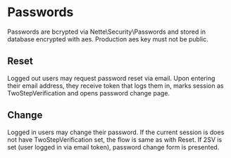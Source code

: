 Passwords
=========

Passwords are bcrypted via Nette\Security\Passwords and stored in database encrypted with aes.
Production aes key must not be public.

Reset
-----

Logged out users may request password reset via email. Upon entering their email address, they
 receive token that logs them in, marks session as TwoStepVerification and opens password change page.

Change
------

Logged in users may change their password. If the current session is does not have TwoStepVerification set,
the flow is same as with Reset. If 2SV is set (user logged in via email token), password change form is presented.
